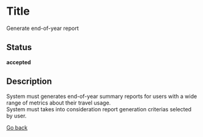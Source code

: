 # Title

Generate end-of-year report

## Status

**accepted**

## Description

System must generates end-of-year summary reports for users with a wide range of metrics about their travel usage.  
System must takes into consideration report generation criterias selected by user.  

[Go back](../README.md)